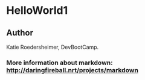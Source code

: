 # HelloWorld1

## Author

Katie Roedersheimer, DevBootCamp.

### More information about markdown: http://daringfireball.nrt/projects/markdown